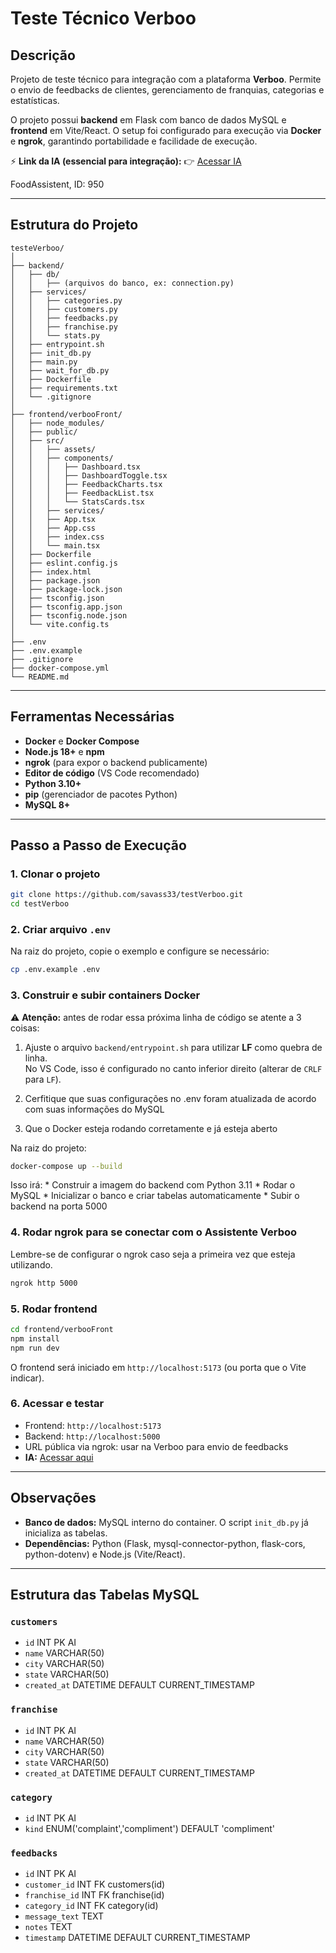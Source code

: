 # Teste Técnico Verboo

## Descrição

Projeto de teste técnico para integração com a plataforma **Verboo**.
Permite o envio de feedbacks de clientes, gerenciamento de franquias,
categorias e estatísticas.

O projeto possui **backend** em Flask com banco de dados MySQL e
**frontend** em Vite/React. O setup foi configurado para execução via
**Docker** e **ngrok**, garantindo portabilidade e facilidade de
execução.

⚡ **Link da IA (essencial para integração):** 👉 [Acessar
IA](https://rita.verbeux.com.br/generative/c30be119-2c91-427d-beff-32cad93ccdbd)

FoodAssistent, ID: 950

------------------------------------------------------------------------

## Estrutura do Projeto

    testeVerboo/
    │
    ├── backend/
    │   ├── db/
    │   │   ├── (arquivos do banco, ex: connection.py)
    │   ├── services/
    │   │   ├── categories.py
    │   │   ├── customers.py
    │   │   ├── feedbacks.py
    │   │   ├── franchise.py
    │   │   └── stats.py
    │   ├── entrypoint.sh
    │   ├── init_db.py
    │   ├── main.py
    │   ├── wait_for_db.py
    │   ├── Dockerfile
    │   ├── requirements.txt
    │   └── .gitignore
    │
    ├── frontend/verbooFront/
    │   ├── node_modules/
    │   ├── public/
    │   ├── src/
    │   │   ├── assets/
    │   │   ├── components/
    │   │   │   ├── Dashboard.tsx
    │   │   │   ├── DashboardToggle.tsx
    │   │   │   ├── FeedbackCharts.tsx
    │   │   │   ├── FeedbackList.tsx
    │   │   │   └── StatsCards.tsx
    │   │   ├── services/
    │   │   ├── App.tsx
    │   │   ├── App.css
    │   │   ├── index.css
    │   │   └── main.tsx
    │   ├── Dockerfile
    │   ├── eslint.config.js
    │   ├── index.html
    │   ├── package.json
    │   ├── package-lock.json
    │   ├── tsconfig.json
    │   ├── tsconfig.app.json
    │   ├── tsconfig.node.json
    │   └── vite.config.ts
    │
    ├── .env
    ├── .env.example
    ├── .gitignore
    ├── docker-compose.yml
    └── README.md

------------------------------------------------------------------------

## Ferramentas Necessárias

-   **Docker** e **Docker Compose**
-   **Node.js 18+** e **npm**
-   **ngrok** (para expor o backend publicamente)
-   **Editor de código** (VS Code recomendado)
-   **Python 3.10+**
-   **pip** (gerenciador de pacotes Python)
-   **MySQL 8+**

------------------------------------------------------------------------

## Passo a Passo de Execução

### 1. Clonar o projeto

``` bash
git clone https://github.com/savass33/testVerboo.git
cd testVerboo
```

### 2. Criar arquivo `.env`

Na raiz do projeto, copie o exemplo e configure se necessário:

``` bash
cp .env.example .env
```

### 3. Construir e subir containers Docker

⚠️ **Atenção:** antes de rodar essa próxima linha de código se atente a 3 coisas:

1. Ajuste o arquivo `backend/entrypoint.sh` para utilizar **LF** como quebra de linha.\
No VS Code, isso é configurado no canto inferior direito (alterar de
`CRLF` para `LF`).

2. Cerfitique que suas configurações no .env foram atualizada de acordo com suas informações do MySQL

3. Que o Docker esteja rodando corretamente e já esteja aberto

Na raiz do projeto:

``` bash
docker-compose up --build
```

Isso irá: \* Construir a imagem do backend com Python 3.11 \* Rodar o
MySQL \* Inicializar o banco e criar tabelas automaticamente \* Subir o
backend na porta 5000

### 4. Rodar ngrok para se conectar com o Assistente Verboo

Lembre-se de configurar o ngrok caso seja a primeira vez que esteja utilizando.

``` bash
ngrok http 5000
```

### 5. Rodar frontend

``` bash
cd frontend/verbooFront
npm install
npm run dev
```

O frontend será iniciado em `http://localhost:5173` (ou porta que o Vite
indicar).

### 6. Acessar e testar

-   Frontend: `http://localhost:5173`
-   Backend: `http://localhost:5000`
-   URL pública via ngrok: usar na Verboo para envio de feedbacks
-   **IA:** [Acessar
    aqui](https://rita.verbeux.com.br/generative/c30be119-2c91-427d-beff-32cad93ccdbd)

------------------------------------------------------------------------

## Observações

-   **Banco de dados:** MySQL interno do container. O script
    `init_db.py` já inicializa as tabelas.
-   **Dependências:** Python (Flask, mysql-connector-python, flask-cors,
    python-dotenv) e Node.js (Vite/React).

------------------------------------------------------------------------

## Estrutura das Tabelas MySQL

### `customers`

-   `id` INT PK AI
-   `name` VARCHAR(50)
-   `city` VARCHAR(50)
-   `state` VARCHAR(50)
-   `created_at` DATETIME DEFAULT CURRENT_TIMESTAMP

### `franchise`

-   `id` INT PK AI
-   `name` VARCHAR(50)
-   `city` VARCHAR(50)
-   `state` VARCHAR(50)
-   `created_at` DATETIME DEFAULT CURRENT_TIMESTAMP

### `category`

-   `id` INT PK AI
-   `kind` ENUM('complaint','compliment') DEFAULT 'compliment'

### `feedbacks`

-   `id` INT PK AI
-   `customer_id` INT FK customers(id)
-   `franchise_id` INT FK franchise(id)
-   `category_id` INT FK category(id)
-   `message_text` TEXT
-   `notes` TEXT
-   `timestamp` DATETIME DEFAULT CURRENT_TIMESTAMP


